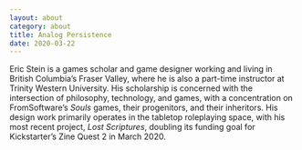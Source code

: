 ```yaml
---
layout: about
category: about
title: Analog Persistence
date: 2020-03-22
---
```


Eric Stein is a games scholar and game designer working and living in British Columbia’s Fraser Valley, where he is also a part-time instructor at Trinity Western University. His scholarship is concerned with the intersection of philosophy, technology, and games, with a concentration on FromSoftware’s *Souls* games, their progenitors, and their inheritors. His design work primarily operates in the tabletop roleplaying space, with his most recent project, *Lost Scriptures*, doubling its funding goal for Kickstarter’s Zine Quest 2 in March 2020.
